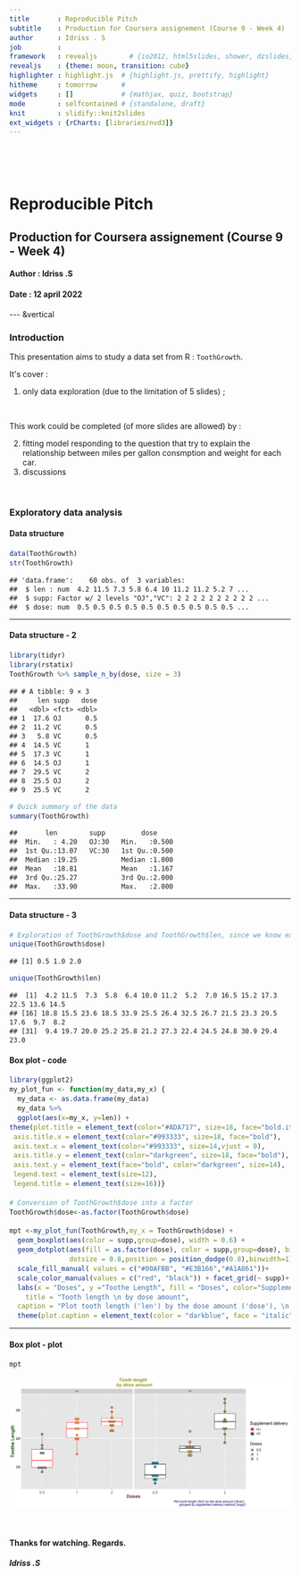 ```yaml
---
title       : Reproducible Pitch
subtitle    : Production for Coursera assignement (Course 9 - Week 4)
author      : Idriss . S
job         : 
framework   : revealjs        # {io2012, html5slides, shower, dzslides, ...}
revealjs    : {theme: moon, transition: cube}
highlighter : highlight.js  # {highlight.js, prettify, highlight}
hitheme     : tomorrow      # 
widgets     : []            # {mathjax, quiz, bootstrap}
mode        : selfcontained # {standalone, draft}
knit        : slidify::knit2slides
ext_widgets : {rCharts: [libraries/nvd3]}
---
```


</br></br></br>

# Reproducible Pitch
## Production for Coursera assignement (Course 9 - Week 4)
#### Author : Idriss .S
#### Date : 12 april 2022

--- &vertical

### Introduction

This presentation aims to study a data set from R : `ToothGrowth`.

It's cover :

1. only data exploration (due to the limitation of 5 slides) ;

</br>

This work could be completed (of more slides are allowed) by :

2. fitting model responding to the question that try to explain the relationship 
between miles per gallon consmption and weight for each car.
3. discussions

</br>

### Exploratory data analysis

#### Data structure


```r
data(ToothGrowth)
str(ToothGrowth)
```

```
## 'data.frame':	60 obs. of  3 variables:
##  $ len : num  4.2 11.5 7.3 5.8 6.4 10 11.2 11.2 5.2 7 ...
##  $ supp: Factor w/ 2 levels "OJ","VC": 2 2 2 2 2 2 2 2 2 2 ...
##  $ dose: num  0.5 0.5 0.5 0.5 0.5 0.5 0.5 0.5 0.5 0.5 ...
```

***

#### Data structure - 2

```r
library(tidyr)
library(rstatix)
ToothGrowth %>% sample_n_by(dose, size = 3)
```

```
## # A tibble: 9 × 3
##     len supp   dose
##   <dbl> <fct> <dbl>
## 1  17.6 OJ      0.5
## 2  11.2 VC      0.5
## 3   5.8 VC      0.5
## 4  14.5 VC      1  
## 5  17.3 VC      1  
## 6  14.5 OJ      1  
## 7  29.5 VC      2  
## 8  25.5 OJ      2  
## 9  25.5 VC      2
```

```r
# Quick summary of the data
summary(ToothGrowth)
```

```
##       len        supp         dose      
##  Min.   : 4.20   OJ:30   Min.   :0.500  
##  1st Qu.:13.07   VC:30   1st Qu.:0.500  
##  Median :19.25           Median :1.000  
##  Mean   :18.81           Mean   :1.167  
##  3rd Qu.:25.27           3rd Qu.:2.000  
##  Max.   :33.90           Max.   :2.000
```

***
#### Data structure - 3

```r
# Exploration of ToothGrowth$dose and ToothGrowth$len, since we know exactly what ToothGrowth$supp contains
unique(ToothGrowth$dose)
```

```
## [1] 0.5 1.0 2.0
```

```r
unique(ToothGrowth$len)
```

```
##  [1]  4.2 11.5  7.3  5.8  6.4 10.0 11.2  5.2  7.0 16.5 15.2 17.3 22.5 13.6 14.5
## [16] 18.8 15.5 23.6 18.5 33.9 25.5 26.4 32.5 26.7 21.5 23.3 29.5 17.6  9.7  8.2
## [31]  9.4 19.7 20.0 25.2 25.8 21.2 27.3 22.4 24.5 24.8 30.9 29.4 23.0
```

#### Box plot - code



```r
library(ggplot2)
my_plot_fun <- function(my_data,my_x) {
  my_data <- as.data.frame(my_data)
  my_data %>%
  ggplot(aes(x=my_x, y=len)) +
theme(plot.title = element_text(color="#ADA717", size=18, face="bold.italic",hjust=0.5),
 axis.title.x = element_text(color="#993333", size=18, face="bold"),
 axis.text.x = element_text(color="#993333", size=14,vjust = 0),
 axis.title.y = element_text(color="darkgreen", size=18, face="bold"),
 axis.text.y = element_text(face="bold", color="darkgreen", size=14),
 legend.text = element_text(size=12),
 legend.title = element_text(size=16))}

# Conversion of ToothGrowth$dose into a factor
ToothGrowth$dose<-as.factor(ToothGrowth$dose)

mpt <-my_plot_fun(ToothGrowth,my_x = ToothGrowth$dose) + 
  geom_boxplot(aes(color = supp,group=dose), width = 0.6) +
  geom_dotplot(aes(fill = as.factor(dose), color = supp,group=dose), binaxis='y', stackdir='center', 
               dotsize = 0.8,position = position_dodge(0.8),binwidth=1)+
  scale_fill_manual( values = c("#00AFBB", "#E3B166","#A1A861"))+
  scale_color_manual(values = c("red", "black")) + facet_grid(~ supp)+
  labs(x = "Doses", y ="Toothe Length", fill = "Doses", color="Supplement delivery",
    title = "Tooth length \n by dose amount",
  caption = "Plot tooth length ('len') by the dose amount ('dose'), \n grouped by supplement delivery method ('supp')") +
  theme(plot.caption = element_text(color = "darkblue", face = "italic", size = 12))
```

***
#### Box plot - plot


```r
mpt
```

![plot of chunk unnamed-chunk-4](assets/fig/unnamed-chunk-4-1.png)

</br>

#### Thanks for watching. Regards.
##### Idriss .S
